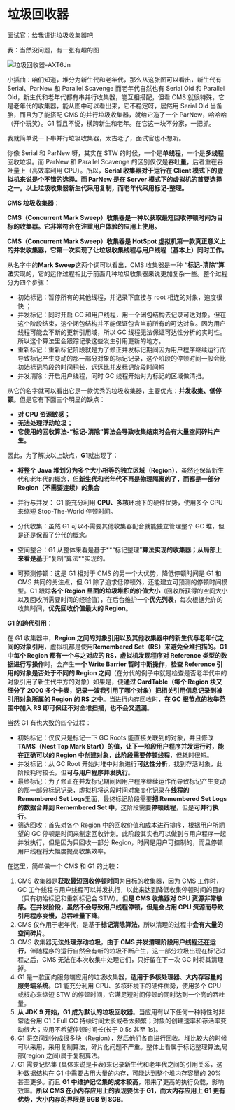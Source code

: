 # 垃圾回收器

面试官：给我讲讲垃圾收集器吧

我：当然没问题，有一张有趣的图

![垃圾回收器-AXT6Jn](https://cdn.jsdelivr.net/gh/DreamCats/imgs@main/uPic/垃圾回收器-AXT6Jn.png)

小插曲：咱们知道，堆分为新生代和老年代，那么从这张图可以看出，新生代有 Serial、ParNew 和 Parallel Scavenge 而老年代自然也有 Serial Old 和 Parallel Old，新生代和老年代都有串并行收集器，能互相搭配，但看 CMS 就很特殊，它是老年代的收集器，能从图中可以看出来，它不稳定呀，居然用 Serial Old 当备胎，而且为了能搭配 CMS 的并行垃圾收集器，就给它造了一个 ParNew，哈哈哈（开个玩笑）。G1 暂且不说，横跨新生和老年。在它这一块不分家，一把抓。

我就简单说一下串并行垃圾收集器，太古老了，面试官也不想听。

你像 Serial 和 ParNew 呀，其实在 STW 的时候，一个是**单线程**，一个是**多线程**回收垃圾。而 ParNew 和 Parallel Scavenge 的区别仅仅是**吞吐量**，后者重在吞吐量上（高效率利用 CPU）。所以，**Serial 收集器对于运行在 Client 模式下的虚拟机来说是个不错的选择。而 ParNew 是在 Server 模式下的虚拟机的首要选择之一。以上垃圾收集器新生代采用复制，而老年代采用标记-整理。**

**CMS 垃圾收集器**：

**CMS（Concurrent Mark Sweep）收集器是一种以获取最短回收停顿时间为目标的收集器。它非常符合在注重用户体验的应用上使用。**

**CMS（Concurrent Mark Sweep）收集器是 HotSpot 虚拟机第一款真正意义上的并发收集器，它第一次实现了让垃圾收集线程与用户线程（基本上）同时工作。**

从名字中的**Mark Sweep**这两个词可以看出，CMS 收集器是一种 **“标记-清除”算法**实现的，它的运作过程相比于前面几种垃圾收集器来说更加复杂一些。整个过程分为四个步骤：

- 初始标记：暂停所有的其他线程，并记录下直接与 root 相连的对象，速度很快 ；
- 并发标记：同时开启 GC 和用户线程，用一个闭包结构去记录可达对象。但在这个阶段结束，这个闭包结构并不能保证包含当前所有的可达对象。因为用户线程可能会不断的更新引用域，所以 GC 线程无法保证可达性分析的实时性。所以这个算法里会跟踪记录这些发生引用更新的地方。
- 重新标记：重新标记阶段就是为了修正并发标记期间因为用户程序继续运行而导致标记产生变动的那一部分对象的标记记录，这个阶段的停顿时间一般会比初始标记阶段的时间稍长，远远比并发标记阶段时间短
- 并发清除：开启用户线程，同时 GC 线程开始对为标记的区域做清扫。

从它的名字就可以看出它是一款优秀的垃圾收集器，主要优点：**并发收集、低停顿**。但是它有下面三个明显的缺点：

- **对 CPU 资源敏感；**
- **无法处理浮动垃圾；**
- **它使用的回收算法-“标记-清除”算法会导致收集结束时会有大量空间碎片产生。**

因此，为了解决以上缺点，**G1**就出现了：

- **将整个 Java 堆划分为多个大小相等的独立区域（Region）**，虽然还保留新生代和老年代的概念，但**新生代和老年代不再是物理隔离的了，而都是一部分 Region（不需要连续）的集合**

- 并行与并发： G1 能充分利用 **CPU、多核**环境下的硬件优势，使用多个 CPU 来缩短 Stop-The-World 停顿时间。
- 分代收集：虽然 G1 可以不需要其他收集器配合就能独立管理整个 GC 堆，但是还是保留了分代的概念。
- 空间整合：G1 从整体来看是基于**“标记整理”**算法实现的收集器；从局部上来看是基于**“复制”算法**实现的。
- 可预测停顿：这是 G1 相对于 CMS 的另一个大优势，降低停顿时间是 G1 和 CMS 共同的关注点，但 G1 除了追求低停顿外，还能建立可预测的停顿时间模型。G1 跟踪**各个 Region 里面的垃圾堆积的价值大小**（回收所获得的空间大小以及回收所需要时间的经验值），在后台维护一个**优先列表**，每次根据允许的收集时间，**优先回收价值最大的 Region**。

**G1 的跨代引用**：

在 G1 收集器中，**Region 之间的对象引用以及其他收集器中的新生代与老年代之间的对象引用**，虚拟机都是使用**Remembered Set（RS）**来避免全堆扫描的。**G1 中每个 Region 都有一个与之对应的 RS**，虚拟机发现程序**对 Reference 类型的数据进行写操作**时，会产生**一个 Write Barrier 暂时中断操作**，**检查 Reference 引用的对象是否处于不同的 Region 之间**（在分代的例子中就是检查是否老年代中的对象引用了新生代中方的对象）如果是，便**通过 CardTable（每个 Region 块又细分了 2000 多个卡表，记录一波我引用了哪个对象）把相关引用信息记录到被引用对象所属的 Region 的 RS 之中**。当进行内存回收时，**在 GC 根节点的枚举范围中加入 RS 即可保证不对全堆扫描，也不会又遗漏**。

当然 G1 有也大致的四个过程：

- 初始标记：仅仅只是标记一下 GC Roots 能直接关联到的对象，并且修改**TAMS（Nest Top Mark Start）**的值，让下一阶段用户程序并发运行时，能在正确可以的 Region 中创建对象，此阶段需要**停顿线程**，但耗时很短。
- 并发标记：从 GC Root 开始对堆中对象进行**可达性分析**，找到存活对象，此阶段耗时较长，但**可与用户程序并发执行**。
- 最终标记：为了修正在并发标记期间因用户程序继续运作而导致标记产生变动的那一部分标记记录，虚拟机将这段时间对象变化记录在**线程的 Remembered Set Logs**里面，最终标记阶段需要**把 Remembered Set Logs 的数据合并到 Remembered Set 中**，这阶段需要**停顿线程**，但是**可并行执行**。
- 筛选回收：首先对各个 Region 中的回收价值和成本进行排序，根据用户所期望的 GC 停顿是时间来制定回收计划。此阶段其实也可以做到与用户程序一起并发执行，但是因为只回收一部分 Region，时间是用户可控制的，而且停顿用户线程将大幅度提高收集效率。

在这里，简单做一个 CMS 和 G1 的比较：

1. CMS 收集器是**获取最短回收停顿时间**为目标的收集器，因为 CMS 工作时，GC 工作线程与用户线程可以并发执行，以此来达到降低收集停顿时间的目的（只有初始标记和重新标记会 STW）。但**是 CMS 收集器对 CPU 资源非常敏感。在并发阶段，虽然不会导致用户线程停顿，但是会占用 CPU 资源而导致引用程序变慢，总吞吐量下降**。
2. CMS 仅作用于老年代，是基于**标记清除算法**，所以清理的过程中**会有大量的空间碎片**。
3. CMS 收集器**无法处理浮动垃圾**，**由于 CMS 并发清理阶段用户线程还在运行**，伴随程序的运行自然会有新的垃圾不断产生，这一部分垃圾出现在标记过程之后，CMS 无法在本次收集中处理它们，只好留在下一次 GC 时将其清理掉。
4. G1 是一款面向服务端应用的垃圾收集器，**适用于多核处理器、大内存容量的服务端系统**。G1 能充分利用 CPU、多核环境下的硬件优势，使用多个 CPU 或核心来缩短 STW 的停顿时间，它满足短时间停顿的同时达到一个高的吞吐量。
5. **从 JDK 9 开始，G1 成为默认的垃圾回收器**。当应用有以下任何一种特性时非常适合用 G1：Full GC 持续时间太长或者太频繁；对象的创建速率和存活率变动很大；应用不希望停顿时间长(长于 0.5s 甚至 1s)。
6. G1 将空间划分成很多块（Region），然后他们各自进行回收。堆比较大的时候可以采用，采用复制算法，碎片化问题不严重。整体上看属于标记整理算法,局部(region 之间)属于复制算法。
7. G1 需要记忆集 (具体来说是卡表)来记录新生代和老年代之间的引用关系，这种数据结构在 G1 中需要占用大量的内存，可能达到整个堆内存容量的 20% 甚至更多。而且 **G1 中维护记忆集的成本较高**，带来了更高的执行负载，影响效率。**所以 CMS 在小内存应用上的表现要优于 G1，而大内存应用上 G1 更有优势，大小内存的界限是 6GB 到 8GB**。
